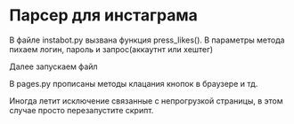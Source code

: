 # Парсер для инстаграма

В файле instabot.py вызвана функция press_likes(). В параметры метода пихаем логин, пароль и запрос(аккаутнт или хештег)

Далее запускаем файл

В pages.py прописаны методы клацания кнопок в браузере и тд.

Иногда летит исключение связанные с непрогрузкой страницы, в этом случае просто перезапустите скрипт.
